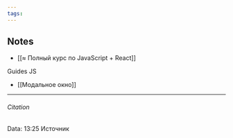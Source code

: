 ```yaml
---
tags:  
---
```




## Notes
- [[≈ Полный курс по JavaScript + React]]

Guides JS
- [[Модальное окно]]

---
###### Citation
Data: 13:25
Источник
